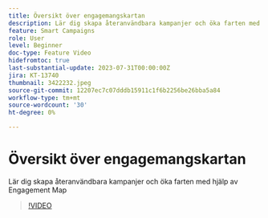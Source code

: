 ```yaml
---
title: Översikt över engagemangskartan
description: Lär dig skapa återanvändbara kampanjer och öka farten med hjälp av Engagement Map
feature: Smart Campaigns
role: User
level: Beginner
doc-type: Feature Video
hidefromtoc: true
last-substantial-update: 2023-07-31T00:00:00Z
jira: KT-13740
thumbnail: 3422232.jpeg
source-git-commit: 12207ec7c07dddb15911c1f6b2256be26bba5a84
workflow-type: tm+mt
source-wordcount: '30'
ht-degree: 0%

---
```



# Översikt över engagemangskartan

Lär dig skapa återanvändbara kampanjer och öka farten med hjälp av Engagement Map

>[!VIDEO](https://video.tv.adobe.com/v/3422232/?learn=on)
